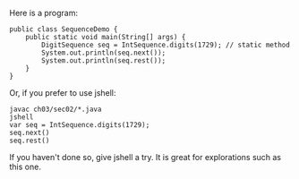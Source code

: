 Here is a program:

    public class SequenceDemo {
        public static void main(String[] args) {
            DigitSequence seq = IntSequence.digits(1729); // static method
            System.out.println(seq.next());
            System.out.println(seq.rest());        
        }
    }
    
Or, if you prefer to use jshell:

    javac ch03/sec02/*.java
    jshell
    var seq = IntSequence.digits(1729);
    seq.next()
    seq.rest()

If you haven't done so, give jshell a try. It is great for explorations such as this one.
